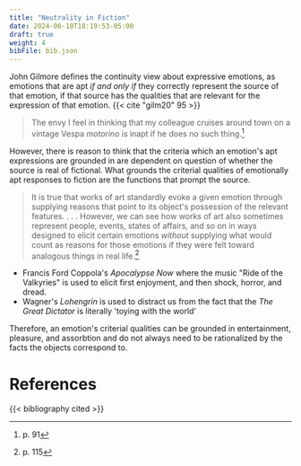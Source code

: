 ```yaml
---
title: "Neutrality in Fiction"
date: 2024-06-10T18:19:53-05:00
draft: true
weight: 4
bibFile: bib.json
---
```


John Gilmore defines the continuity view about expressive emotions, as emotions that are apt *if and only if* they correctly represent the source of that emotion, if that source has the qualities that are relevant for the expression of that emotion. {{< cite "gilm20" 95 >}}

> The envy I feel in thinking that my colleague cruises around town on a vintage Vespa *motorino* is inapt if he does no such thing.[^1]

However, there is reason to think that the criteria which an emotion's apt expressions are grounded in are dependent on question of whether the source is real of fictional. What grounds the criterial qualities of emotionally apt responses to fiction are the functions that prompt the source.

> It is true that works of art standardly evoke a given emotion through supplying reasons that point to its object's possession of the relevant features. . . . However, we can see how works of art also sometimes represent people, events, states of affairs, and so on in ways designed to elicit certain emotions *without* supplying what would count as reasons for those emotions if they were felt toward analogous things in real life.[^2]

* Francis Ford Coppola's *Apocalypse Now* where the music "Ride of the Valkyries" is used to elicit first enjoyment, and then shock, horror, and dread.
* Wagner's *Lohengrin* is used to distract us from the fact that the *The Great Dictator* is literally 'toying with the world'

Therefore, an emotion's criterial qualities can be grounded in entertainment, pleasure, and assorbtion and do not always need to be rationalized by the facts the objects correspond to.

# References

[^1]: p. 91
[^2]: p. 115


{{< bibliography cited >}}
